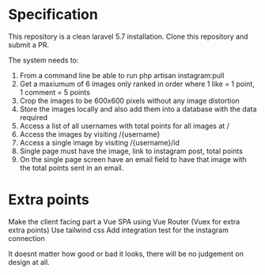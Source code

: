 # Specification

This repository is a clean laravel 5.7 installation. 
Clone this repository and submit a PR.

The system needs to:

1. From a command line be able to run php artisan instagram:pull <username>
2. Get a maxiumum of 6 images only ranked in order where 1 like = 1 point, 1 comment = 5 points
3. Crop the images to be 600x600 pixels without any image distortion
4. Store the images locally and also add them into a database with the data required
5. Access a list of all usernames with total points for all images at /
6. Access the images by visiting /{username}
7. Access a single image by visiting /{username}/id
8. Single page must have the image, link to instagram post, total points
9. On the single page screen have an email field to have that image with the total points sent in an email.

# Extra points 
Make the client facing part a Vue SPA using Vue Router (Vuex for extra extra points)
Use tailwind css
Add integration test for the instagram connection

It doesnt matter how good or bad it looks, there will be no judgement on design at all.
